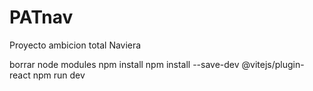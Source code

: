 # PATnav
Proyecto ambicion total Naviera

borrar node modules
npm install
npm install --save-dev @vitejs/plugin-react
npm run dev